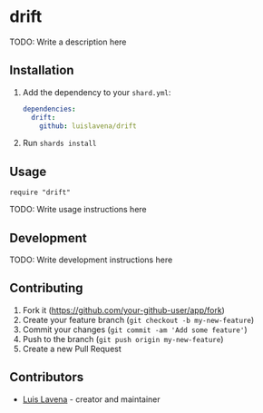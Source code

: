 # drift

TODO: Write a description here

## Installation

1. Add the dependency to your `shard.yml`:

   ```yaml
   dependencies:
     drift:
       github: luislavena/drift
   ```

2. Run `shards install`

## Usage

```crystal
require "drift"
```

TODO: Write usage instructions here

## Development

TODO: Write development instructions here

## Contributing

1. Fork it (<https://github.com/your-github-user/app/fork>)
2. Create your feature branch (`git checkout -b my-new-feature`)
3. Commit your changes (`git commit -am 'Add some feature'`)
4. Push to the branch (`git push origin my-new-feature`)
5. Create a new Pull Request

## Contributors

- [Luis Lavena](https://github.com/luislavena) - creator and maintainer
